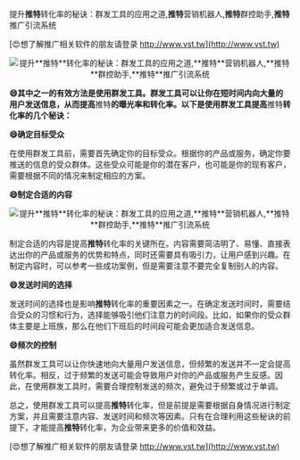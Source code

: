 提升**推特**转化率的秘诀：群发工具的应用之道,**推特**营销机器人,**推特**群控助手,**推特**推广引流系统

[😍想了解推广相关软件的朋友请登录 http://www.vst.tw](http://www.vst.tw)

 <center><img src="https://vst.tw/MP4/tuiguang/png/7.png" alt="提升**推特**转化率的秘诀：群发工具的应用之道,**推特**营销机器人,**推特**群控助手,**推特**推广引流系统"></center>

**😄其中之一的有效方法是使用群发工具。群发工具可以让你在短时间内向大量的用户发送信息，从而提高**推特**的曝光率和转化率。以下是使用群发工具提高**推特**转化率的几个秘诀：**

**😄确定目标受众**

在使用群发工具前，需要首先确定你的目标受众。根据你的产品或服务，确定你要推送的信息的受众群体。这些受众可能是你的潜在客户，也可能是你的现有客户，需要根据不同的情况来制定相应的方案。

**😄制定合适的内容**

 <center><img src="https://vst.tw/MP4/tuiguang/png/3.png" alt="提升**推特**转化率的秘诀：群发工具的应用之道,**推特**营销机器人,**推特**群控助手,**推特**推广引流系统"></center>

制定合适的内容是提高**推特**转化率的关键所在。内容需要简洁明了、易懂、直接表达出你的产品或服务的优势和特点，同时还需要具有吸引力，让用户感到兴趣。在制定内容时，可以参考一些成功案例，但是需要注意不要完全复制别人的内容。

**😄发送时间的选择**

发送时间的选择也是影响**推特**转化率的重要因素之一。在确定发送时间时，需要结合受众的习惯和行为，选择能够吸引他们注意力的时间段。比如，如果你的受众群体主要是上班族，那么在他们下班后的时间段可能会更加适合发送信息。

**😄频次的控制**

虽然群发工具可以让你快速地向大量用户发送信息，但频繁的发送并不一定会提高转化率。相反，过于频繁的发送可能会导致用户对你的产品或服务产生反感。因此，在使用群发工具时，需要合理控制发送的频次，避免过于频繁或过于单调。

总之，使用群发工具可以提高**推特**转化率，但是前提是需要根据自身情况进行制定方案，并且需要注意内容、发送时间和频次等因素。只有在合理利用这些秘诀的前提下，才能提高**推特**转化率，为企业带来更多的价值和效益。

[😍想了解推广相关软件的朋友请登录 http://www.vst.tw](http://www.vst.tw)




